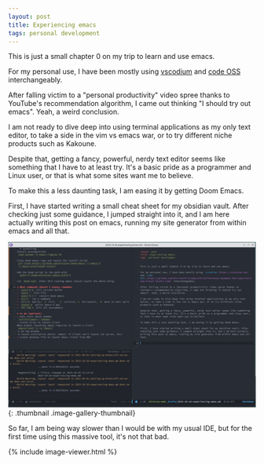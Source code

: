 ```yaml
---
layout: post
title: Experiencing emacs
tags: personal development
---
```


This is just a small chapter 0 on my trip to learn and use emacs.

For my personal use, I have been mostly using [vscodium](https://vscodium.com) and [code OSS](https://github.com/microsoft/vscode/wiki/Differences-between-the-repository-and-Visual-Studio-Code) interchangeably.

After falling victim to a "personal productivity" video spree thanks to YouTube's recommendation algorithm, I came out thinking "I should try out emacs". Yeah, a weird conclusion.

I am not ready to dive deep into using terminal applications as my only text editor, to take a side in the vim vs emacs war, or to try different niche products such as Kakoune.

Despite that, getting a fancy, powerful, nerdy text editor seems like something that I have to at least try. It's a basic pride as a programmer and Linux user, or that is what some sites want me to believe.

To make this a less daunting task, I am easing it by getting Doom Emacs.

First, I have started writing a small cheat sheet for my obsidian vault. After checking just some guidance, I jumped straight into it, and I am here actually writing this post on emacs, running my site generator from within emacs and all that.

![Look mom, I am using emacs!](/assets/images/blog/2023-10-23/emacs.png "Look mom, I am using emacs!"){: .thumbnail .image-gallery-thumbnail}

So far, I am being way slower than I would be with my usual IDE, but for the first time using this massive tool, it's not that bad. 

{% include image-viewer.html %}
